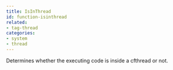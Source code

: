 ```yaml
---
title: IsInThread
id: function-isinthread
related:
- tag-thread
categories:
- system
- thread
---
```


Determines whether the executing code is inside a cfthread or not.
